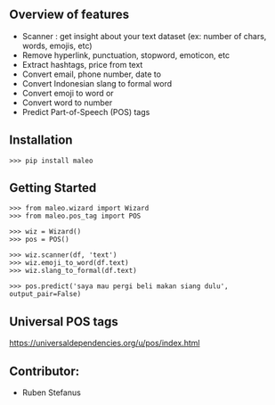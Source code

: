 ## Overview of features
* Scanner : get insight about your text dataset (ex: number of chars, words, emojis, etc)
* Remove hyperlink, punctuation, stopword, emoticon, etc
* Extract hashtags, price from text
* Convert email, phone number, date to <TAG>
* Convert Indonesian slang to formal word
* Convert emoji to word or <TAG>
* Convert word to number
* Predict Part-of-Speech (POS) tags

## Installation
    >>> pip install maleo

## Getting Started

    >>> from maleo.wizard import Wizard
    >>> from maleo.pos_tag import POS

    >>> wiz = Wizard()
    >>> pos = POS()

    >>> wiz.scanner(df, 'text')
    >>> wiz.emoji_to_word(df.text)
    >>> wiz.slang_to_formal(df.text)

    >>> pos.predict('saya mau pergi beli makan siang dulu', output_pair=False)


## Universal POS tags
https://universaldependencies.org/u/pos/index.html

## Contributor:
- Ruben Stefanus